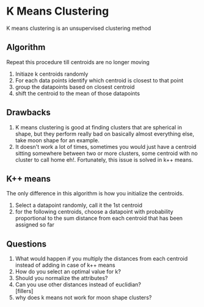 # K Means Clustering
K means clustering is an unsupervised clustering method

## Algorithm
Repeat this procedure till centroids are no longer moving
1. Initiaze k centroids randomly
2. For each data points identify which centroid is closest to that point
3. group the datapoints based on closest centroid
4. shift the centroid to the mean of those datapoints

## Drawbacks
1. K means clustering is good at finding clusters that are spherical in shape, but they perform really bad on basically almost everything else, take moon shape for an example.
2. It doesn't work a lot of times, sometimes you would just have a centroid sitting somewhere between two or more clusters, some centroid with no cluster to call home eh!. Fortunately, this issue is solved in k++ means.

## K++ means
The only difference in this algorithm is how you initialize the centroids.

1. Select a datapoint randomly, call it the 1st centroid
2. for the following centroids, choose a datapoint with probability proportional to the sum distance from each centroid that has been assigned so far

## Questions
1. What would happen if you multiply the distances from each centroid instead of adding in case of k++ means
2. How do you select an optimal value for k?
3. Should you normalize the attributes?
4. Can you use other distances instead of euclidian?    
[fillers]
5. why does k means not work for moon shape clusters?

